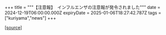 +++
title = """【注意報】　インフルエンザの注意報が発令されました"""
date = 2024-12-19T06:00:00.000Z
expiryDate = 2025-01-06T18:27:42.787Z
tags = ["kuriyama","news"]
+++


[[source]](https://www.town.kuriyama.hokkaido.jp/soshiki/38/20991.html)
